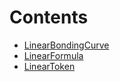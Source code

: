 

# Contents
- [LinearBondingCurve](LinearBondingCurve.sol/contract.LinearBondingCurve.md)
- [LinearFormula](LinearFormula.sol/contract.LinearFormula.md)
- [LinearToken](LinearToken.sol/contract.LinearToken.md)
